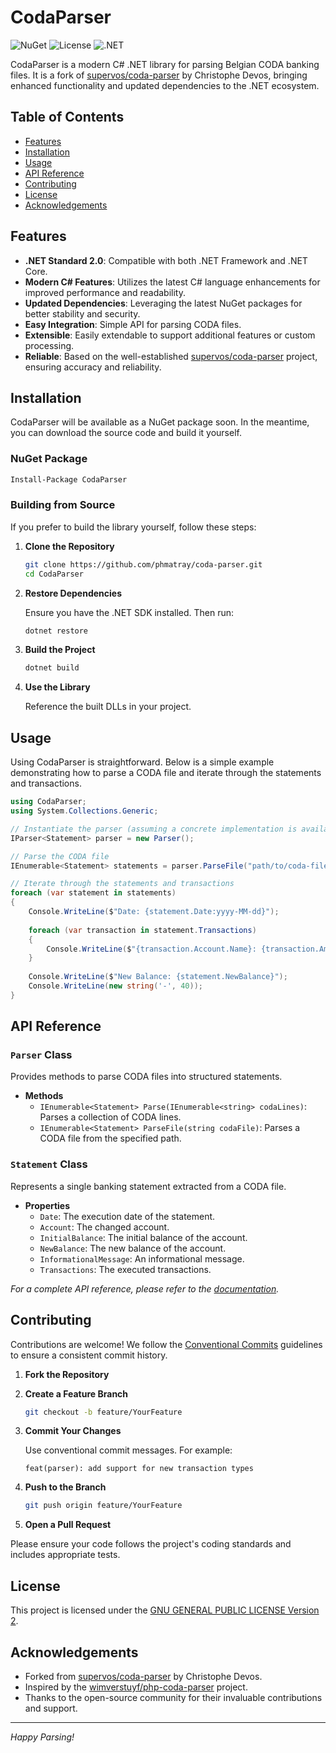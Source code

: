 # CodaParser

![NuGet](https://img.shields.io/nuget/v/CodaParser)
![License](https://img.shields.io/github/license/phmatray/coda-parser)
![.NET](https://img.shields.io/badge/.NET-Standard%202.0-blue.svg)

CodaParser is a modern C# .NET library for parsing Belgian CODA banking files. It is a fork of [supervos/coda-parser](https://github.com/supervos/coda-parser) by Christophe Devos, bringing enhanced functionality and updated dependencies to the .NET ecosystem.

## Table of Contents

- [Features](#features)
- [Installation](#installation)
- [Usage](#usage)
- [API Reference](#api-reference)
- [Contributing](#contributing)
- [License](#license)
- [Acknowledgements](#acknowledgements)

## Features

- **.NET Standard 2.0**: Compatible with both .NET Framework and .NET Core.
- **Modern C# Features**: Utilizes the latest C# language enhancements for improved performance and readability.
- **Updated Dependencies**: Leveraging the latest NuGet packages for better stability and security.
- **Easy Integration**: Simple API for parsing CODA files.
- **Extensible**: Easily extendable to support additional features or custom processing.
- **Reliable**: Based on the well-established [supervos/coda-parser](https://github.com/supervos/coda-parser) project, ensuring accuracy and reliability.

## Installation

CodaParser will be available as a NuGet package soon. In the meantime, you can download the source code and build it yourself.

### NuGet Package

```bash
Install-Package CodaParser
```

### Building from Source

If you prefer to build the library yourself, follow these steps:

1. **Clone the Repository**

   ```bash
   git clone https://github.com/phmatray/coda-parser.git
   cd CodaParser
   ```

2. **Restore Dependencies**

   Ensure you have the .NET SDK installed. Then run:

   ```bash
   dotnet restore
   ```

3. **Build the Project**

   ```bash
   dotnet build
   ```

4. **Use the Library**

   Reference the built DLLs in your project.

## Usage

Using CodaParser is straightforward. Below is a simple example demonstrating how to parse a CODA file and iterate through the statements and transactions.

```csharp
using CodaParser;
using System.Collections.Generic;

// Instantiate the parser (assuming a concrete implementation is available)
IParser<Statement> parser = new Parser();

// Parse the CODA file
IEnumerable<Statement> statements = parser.ParseFile("path/to/coda-file.cod");

// Iterate through the statements and transactions
foreach (var statement in statements)
{
    Console.WriteLine($"Date: {statement.Date:yyyy-MM-dd}");
    
    foreach (var transaction in statement.Transactions)
    {
        Console.WriteLine($"{transaction.Account.Name}: {transaction.Amount}");
    }
    
    Console.WriteLine($"New Balance: {statement.NewBalance}");
    Console.WriteLine(new string('-', 40));
}
```

## API Reference

### `Parser` Class

Provides methods to parse CODA files into structured statements.

- **Methods**
    - `IEnumerable<Statement> Parse(IEnumerable<string> codaLines)`: Parses a collection of CODA lines.
    - `IEnumerable<Statement> ParseFile(string codaFile)`: Parses a CODA file from the specified path.

### `Statement` Class

Represents a single banking statement extracted from a CODA file.

- **Properties**
    - `Date`: The execution date of the statement.
    - `Account`: The changed account.
    - `InitialBalance`: The initial balance of the account.
    - `NewBalance`: The new balance of the account.
    - `InformationalMessage`: An informational message.
    - `Transactions`: The executed transactions.

*For a complete API reference, please refer to the [documentation](https://github.com/phmatray/coda-parser/wiki).*

## Contributing

Contributions are welcome! We follow the [Conventional Commits](https://www.conventionalcommits.org/en/v1.0.0/) guidelines to ensure a consistent commit history.

1. **Fork the Repository**
2. **Create a Feature Branch**

   ```bash
   git checkout -b feature/YourFeature
   ```

3. **Commit Your Changes**

   Use conventional commit messages. For example:

   ```
   feat(parser): add support for new transaction types
   ```

4. **Push to the Branch**

   ```bash
   git push origin feature/YourFeature
   ```

5. **Open a Pull Request**

Please ensure your code follows the project's coding standards and includes appropriate tests.

## License

This project is licensed under the [GNU GENERAL PUBLIC LICENSE Version 2](LICENSE).

## Acknowledgements

- Forked from [supervos/coda-parser](https://github.com/supervos/coda-parser) by Christophe Devos.
- Inspired by the [wimverstuyf/php-coda-parser](https://github.com/wimverstuyf/php-coda-parser) project.
- Thanks to the open-source community for their invaluable contributions and support.

---

*Happy Parsing!*